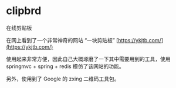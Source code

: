 # clipbrd
在线剪贴板

在网上看到了一个非常神奇的网站 “一块剪贴板” [https://ykjtb.com/](https://ykjtb.com/)

使用起来非常方便，因此自己大概琢磨了一下其中需要用到的工具，使用 springmvc + spring + redis 模仿了该网站的功能。

另外，使用到了 Google 的 zxing 二维码工具包。
